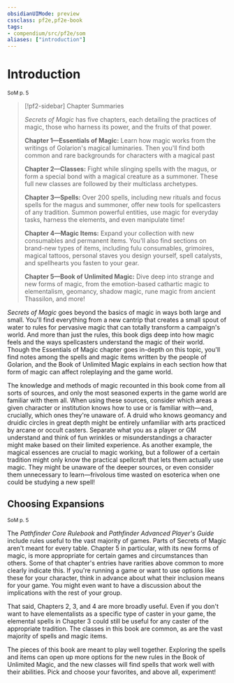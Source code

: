 ```yaml
---
obsidianUIMode: preview
cssclass: pf2e,pf2e-book
tags:
- compendium/src/pf2e/som
aliases: ["introduction"]
---
```

# Introduction
<sup>SoM p. 5</sup>

> [!pf2-sidebar] Chapter Summaries
> 
> _Secrets of Magic_ has five chapters, each detailing the practices of magic, those who harness its power, and the fruits of that power.
> 
> **Chapter 1—Essentials of Magic:** Learn how magic works from the writings of Golarion's magical luminaries. Then you'll find both common and rare backgrounds for characters with a magical past
> 
> **Chapter 2—Classes:** Fight while slinging spells with the magus, or form a special bond with a magical creature as a summoner. These full new classes are followed by their multiclass archetypes.
> 
> **Chapter 3—Spells:** Over 200 spells, including new rituals and focus spells for the magus and summoner, offer new tools for spellcasters of any tradition. Summon powerful entities, use magic for everyday tasks, harness the elements, and even manipulate time!
> 
> **Chapter 4—Magic Items:** Expand your collection with new consumables and permanent items. You'll also find sections on brand-new types of items, including fulu consumables, grimoires, magical tattoos, personal staves you design yourself, spell catalysts, and spellhearts you fasten to your gear.
> 
> **Chapter 5—Book of Unlimited Magic:** Dive deep into strange and new forms of magic, from the emotion-based cathartic magic to elementalism, geomancy, shadow magic, rune magic from ancient Thassilon, and more!

_Secrets of Magic_ goes beyond the basics of magic in ways both large and small. You'll find everything from a new cantrip that creates a small spout of water to rules for pervasive magic that can totally transform a campaign's world. And more than just the rules, this book digs deep into how magic feels and the ways spellcasters understand the magic of their world. Though the Essentials of Magic chapter goes in-depth on this topic, you'll find notes among the spells and magic items written by the people of Golarion, and the Book of Unlimited Magic explains in each section how that form of magic can affect roleplaying and the game world.

The knowledge and methods of magic recounted in this book come from all sorts of sources, and only the most seasoned experts in the game world are familiar with them all. When using these sources, consider which areas a given character or institution knows how to use or is familiar with—and, crucially, which ones they're unaware of. A druid who knows geomancy and druidic circles in great depth might be entirely unfamiliar with arts practiced by arcane or occult casters. Separate what you as a player or GM understand and think of fun wrinkles or misunderstandings a character might make based on their limited experience. As another example, the magical essences are crucial to magic working, but a follower of a certain tradition might only know the practical spellcraft that lets them actually use magic. They might be unaware of the deeper sources, or even consider them unnecessary to learn—frivolous time wasted on esoterica when one could be studying a new spell!

## Choosing Expansions
<sup>SoM p. 5</sup>

The _Pathfinder Core Rulebook_ and _Pathfinder Advanced Player's Guide_ include rules useful to the vast majority of games. Parts of Secrets of Magic aren't meant for every table. Chapter 5 in particular, with its new forms of magic, is more appropriate for certain games and circumstances than others. Some of that chapter's entries have rarities above common to more clearly indicate this. If you're running a game or want to use options like these for your character, think in advance about what their inclusion means for your game. You might even want to have a discussion about the implications with the rest of your group.

That said, Chapters 2, 3, and 4 are more broadly useful. Even if you don't want to have elementalists as a specific type of caster in your game, the elemental spells in Chapter 3 could still be useful for any caster of the appropriate tradition. The classes in this book are common, as are the vast majority of spells and magic items.

The pieces of this book are meant to play well together. Exploring the spells and items can open up more options for the new rules in the Book of Unlimited Magic, and the new classes will find spells that work well with their abilities. Pick and choose your favorites, and above all, experiment!